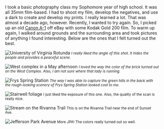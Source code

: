 I took a basic photography class my Sophomore year of high school. It was all 35mm film-based. I had to shoot my film, develop the negatives, and use a dark to create and develop my prints. I really learned a lot. That was almost a decade ago, however. Recently, I wanted to try again. So, I picked up an old [Canon A-1](https://global.canon/en/c-museum/product/film100.html) off eBay with some Kodak Gold 200 film. To warm up again, I walked around grounds and the surrounding area and took pictures of anything I found interesting. Below are the ones that I felt turned out the best.

![University of Virginia Rotunda](https://cdn.nathanleroy.io/images/220524000101740015.jpg)
<small>_I really liked the angle of this shot. It hides the people and provides a peaceful scene._</small>

![West complex in a May afternoon](http://cdn.nathanleroy.io/images/220524000101740022.jpg)
<small>_I loved the way the color of the brick turned out on the West Complex. Also, I am not sure where that lady is running._</small>

![Frys Spring Station](https://cdn.nathanleroy.io/images/220524000101740028.jpg)
<small>_The way I was able to capture the green hills in the back with the rough-looking scenery of Frys Spring Station looked cool to me._</small>

![Stairwell foliage](https://cdn.nathanleroy.io/images/220524000101740018.jpg)
<small>I just liked the exposure of this one. Also, the quality of the scan is really nice.</small>

![Stream on the Rivanna Trail](https://cdn.nathanleroy.io/images/220524000101740004.jpg)
<small>This is on the Rivanna Trail near the end of Sunset Ave.</small>

![Jefferson Park Avenue](https://cdn.nathanleroy.io/images/220524000101740021.jpg)
<small>More JPA! The colors really turned out so well.</small>
